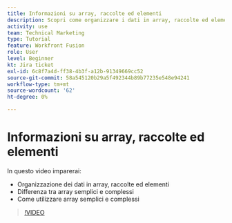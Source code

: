 ```yaml
---
title: Informazioni su array, raccolte ed elementi
description: Scopri come organizzare i dati in array, raccolte ed elementi e come utilizzare array semplici e complessi in [!DNL Adobe Workfront Fusion].
activity: use
team: Technical Marketing
type: Tutorial
feature: Workfront Fusion
role: User
level: Beginner
kt: Jira ticket
exl-id: 6c8f7a4d-ff38-4b3f-a12b-91349669cc52
source-git-commit: 58a545120b29a5f492344b89b77235e548e94241
workflow-type: tm+mt
source-wordcount: '62'
ht-degree: 0%

---
```


# Informazioni su array, raccolte ed elementi

In questo video imparerai:

* Organizzazione dei dati in array, raccolte ed elementi
* Differenza tra array semplici e complessi
* Come utilizzare array semplici e complessi

>[!VIDEO](https://video.tv.adobe.com/v/335298/?quality=12)
